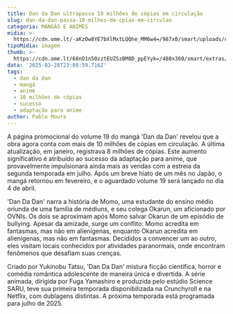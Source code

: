 ```yaml
---
title: Dan da Dan ultrapassa 10 milhões de cópias em circulação
slug: dan-da-dan-passa-10-milhes-de-cpias-em-circulao
categoria: MANGÁS E ANIMES
midia: >-
  https://cdn.ome.lt/-aKzOw8YE7bXlMxtLQQhe_MM6w4=/987x0/smart/uploads/conteudo/fotos/Design_sem_nome_-_2025-03-28T191245.823.png
tipoMidia: imagem
thumb: >-
  https://cdn.ome.lt/68nO1n50zztEUZSzBM8D_ppEYyk=/480x360/smart/extras/conteudos/Design_sem_nome_-_2025-03-28T191245.823.png
data: '2025-03-28T23:08:59.716Z'
tags:
  - dan da dan
  - mangá
  - anime
  - 10 milhões de cópias
  - sucesso
  - adaptação para anime
author: Pablo Moura
---
```


A página promocional do volume 19 do mangá 'Dan da Dan' revelou que a obra agora conta com mais de 10 milhões de cópias em circulação. A última atualização, em janeiro, registrava 8 milhões de cópias. Este aumento significativo é atribuído ao sucesso da adaptação para anime, que provavelmente impulsionará ainda mais as vendas com a estreia da segunda temporada em julho. Após um breve hiato de um mês no Japão, o mangá retornou em fevereiro, e o aguardado volume 19 será lançado no dia 4 de abril.

'Dan Da Dan' narra a história de Momo, uma estudante do ensino médio oriunda de uma família de médiuns, e seu colega Okarun, um aficionado por OVNIs. Os dois se aproximam após Momo salvar Okarun de um episódio de bullying. Apesar da amizade, surge um conflito: Momo acredita em fantasmas, mas não em alienígenas, enquanto Okarun acredita em alienígenas, mas não em fantasmas. Decididos a convencer um ao outro, eles visitam locais conhecidos por atividades paranormais, onde encontram fenômenos que desafiam suas crenças.

Criado por Yukinobu Tatsu, 'Dan Da Dan' mistura ficção científica, horror e comédia romântica adolescente de maneira única e divertida. A série animada, dirigida por Fuga Yamashiro e produzida pelo estúdio Science SARU, teve sua primeira temporada disponibilizada na Crunchyroll e na Netflix, com dublagens distintas. A próxima temporada está programada para julho de 2025.
